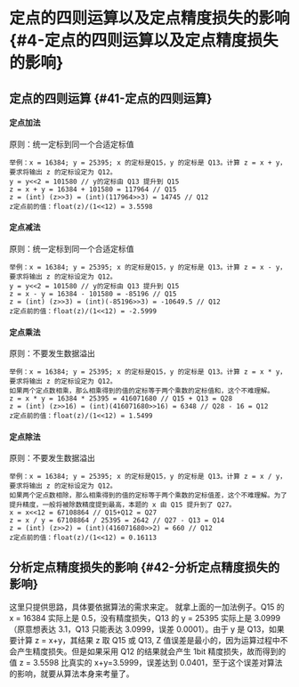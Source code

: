# 定点的四则运算以及定点精度损失的影响 {#4-定点的四则运算以及定点精度损失的影响}

## 定点的四则运算 {#41-定点的四则运算}

#### 定点加法

原则：统一定标到同一个合适定标值

```
举例：x = 16384; y = 25395; x 的定标是Q15，y 的定标是 Q13。计算 z = x + y，要求将输出 z 的定标设定为 Q12。
y = y<<2 = 101580 // y的定标由 Q13 提升到 Q15
z = x + y = 16384 + 101580 = 117964 // Q15
z = (int) (z>>3) = (int)(117964>>3) = 14745 // Q12
z定点前的值：float(z)/(1<<12) = 3.5598

```

#### 定点减法

原则：统一定标到同一个合适定标值

```
举例：x = 16384; y = 25395; x 的定标是Q15，y 的定标是 Q13。计算 z = x - y，要求将输出 z 的定标设定为 Q12。
y = y<<2 = 101580 // y的定标由 Q13 提升到 Q15
z = x - y = 16384 - 101580 = -85196 // Q15
z = (int) (z>>3) = (int)(-85196>>3) = -10649.5 // Q12
z定点前的值：float(z)/(1<<12) = -2.5999

```

#### 定点乘法

原则：不要发生数据溢出

```
举例：x = 16384; y = 25395; x 的定标是Q15，y 的定标是 Q13。计算 z = x * y，要求将输出 z 的定标设定为 Q12。
如果两个定点数相乘，那么相乘得到的值的定标等于两个乘数的定标值和，这个不难理解。
z = x * y = 16384 * 25395 = 416071680 // Q15 + Q13 = Q28
z = (int) (z>>16) = (int)(416071680>>16) = 6348 // Q28 - 16 = Q12
z定点前的值：float(z)/(1<<12) = 1.5499

```

#### 定点除法

原则：不要发生数据溢出

```
举例：x = 16384; y = 25395; x 的定标是Q15，y 的定标是 Q13。计算 z = x / y，要求将输出 z 的定标设定为 Q12。
如果两个定点数相除，那么相乘得到的值的定标等于两个乘数的定标值差，这个不难理解。为了提升精度，一般将被除数精度提到最高，本题的 x 由 Q15 提升到了 Q27。
x = x<<12 = 67108864 // Q15+Q12 = Q27
z = x / y = 67108864 / 25395 = 2642 // Q27 - Q13 = Q14
z = (int) (z>>2) = (int)(416071680>>2) = 660 // Q12
z定点前的值：float(z)/(1<<12) = 0.16113

```

## 分析定点精度损失的影响 {#42-分析定点精度损失的影响}

这里只提供思路，具体要依据算法的需求来定。 就拿上面的一加法例子。Q15 的 x = 16384 实际上是 0.5，没有精度损失，Q13 的 y = 25395 实际上是 3.0999（原意想表达 3.1，Q13 只能表达 3.0999，误差 0.0001）。由于 y 是 Q13，如果要计算 z = x+y，其结果 z 取 Q15 或 Q13, Z 值误差是最小的，因为运算过程中不会产生精度损失。但是如果采用 Q12 的结果就会产生 1bit 精度损失，故而得到的值 z = 3.5598 比真实的 x+y=3.5999，误差达到 0.0401，至于这个误差对算法的影响，就要从算法本身来考量了。

